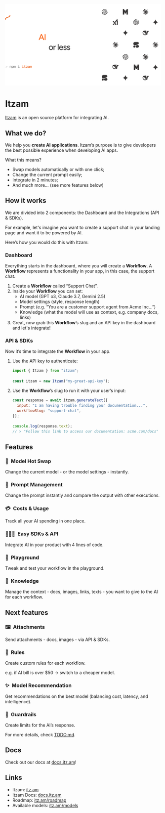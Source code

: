 ![itzam-without-bg.png](./assets/itzam-readme.png)

# Itzam

[Itzam](https://itz.am) is an open source platform for integrating AI.

## What we do?

We help you **create AI applications**. Itzam’s purpose is to give developers the best possible experience when developing AI apps.

What this means?

- Swap models automatically or with one click;
- Change the current prompt easily;
- Integrate in 2 minutes;
- And much more… (see more features below)

## How it works

We are divided into 2 components: the Dashboard and the Integrations (API & SDKs).

For example, let's imagine you want to create a support chat in your landing page and want it to be powered by AI.

Here’s how you would do this with Itzam:

### Dashboard

Everything starts in the dashboard, where you will create a **Workflow**. A **Workflow** represents a functionality in your app, in this case, the support chat.

1. Create a **Workflow** called “Support Chat”.
2. Inside your **Workflow** you can set:
   - AI model (GPT o3, Claude 3.7, Gemini 2.5)
   - Model settings (style, response length)
   - Prompt (e.g. “You are a customer support agent from Acme Inc…”)
   - Knowledge (what the model will use as context, e.g. company docs, links)
3. Great, now grab this **Workflow**’s slug and an API key in the dashboard and let's integrate!

### API & SDKs

Now it’s time to integrate the **Workflow** in your app.

1. Use the API key to authenticate:

   ```jsx
   import { Itzam } from "itzam";

   const itzam = new Itzam("my-great-api-key");
   ```

2. Use the **Workflow**’s slug to run it with your user’s input:

   ```jsx
   const response = await itzam.generateText({
     input: "I am having trouble finding your documentation...",
     workflowSlug: "support-chat",
   });

   console.log(response.text);
   // > "Follow this link to access our documentation: acme.com/docs"
   ```

## Features

### 🤖  Model Hot Swap

Change the current model - or the model settings - instantly.

### 💬  Prompt Management

Change the prompt instantly and compare the output with other executions.

### 💳  Costs & Usage

Track all your AI spending in one place.

### 👨🏻‍💻  Easy SDKs & API

Integrate AI in your product with 4 lines of code.

### 🛝  Playground

Tweak and test your workflow in the playground.

### 🧠  Knowledge

Manage the context - docs, images, links, texts - you want to give to the AI for each workflow.

## Next features

### 🖼️  Attachments

Send attachments - docs, images - via API & SDKs.

### 📐  Rules

Create custom rules for each workflow.

e.g. if AI bill is over $50 → switch to a cheaper model.

### ✨  Model Recommendation

Get recommendations on the best model (balancing cost, latency, and intelligence).

### 🚧  Guardrails

Create limits for the AI’s response.

For more details, check [TODO.md](TODO.md).

## Docs

Check out our docs at [docs.itz.am](https://docs.itz.am)!

## Links

- Itzam: [itz.am](http://itz.am)
- Itzam Docs: [docs.itz.am](http://docs.itz.am)
- Roadmap: [itz.am/roadmap](https://itz.am/roadmap)
- Available models: [itz.am/models](https://itz.am/models)

